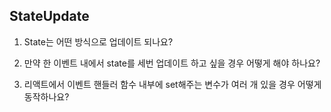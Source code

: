 ## StateUpdate

1. State는 어떤 방식으로 업데이트 되나요?

2. 만약 한 이벤트 내에서 state를 세번 업데이트 하고 싶을 경우 어떻게 해야 하나요?

3. 리액트에서 이벤트 핸들러 함수 내부에 set해주는 변수가 여러 개 있을 경우 어떻게 동작하나요?
